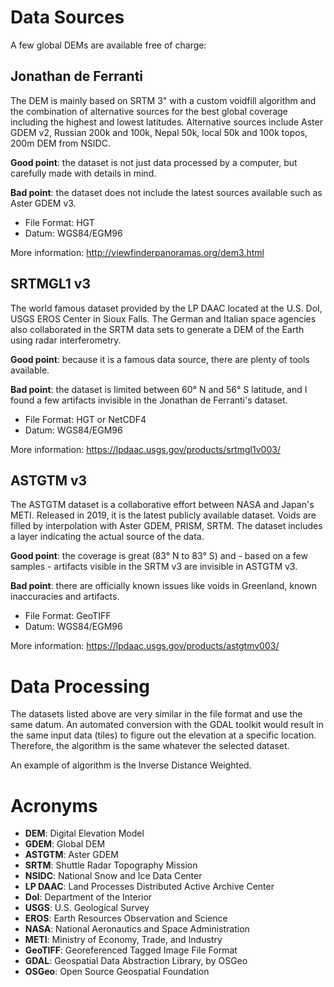 # Data Sources

A few global DEMs are available free of charge:

## Jonathan de Ferranti

The DEM is mainly based on SRTM 3" with a custom voidfill algorithm and the combination of alternative sources for the best global coverage including the highest and lowest latitudes. Alternative sources include Aster GDEM v2, Russian 200k and 100k, Nepal 50k, local 50k and 100k topos, 200m DEM from NSIDC.

**Good point**: the dataset is not just data processed by a computer, but carefully made with details in mind.

**Bad point**: the dataset does not include the latest sources available such as Aster GDEM v3.

* File Format: HGT
* Datum: WGS84/EGM96

More information: http://viewfinderpanoramas.org/dem3.html

## SRTMGL1 v3

The world famous dataset provided by the LP DAAC located at the U.S. DoI, USGS EROS Center in Sioux Falls. The German and Italian space agencies also collaborated in the SRTM data sets to generate a DEM of the Earth using radar interferometry.

**Good point**: because it is a famous data source, there are plenty of tools available.

**Bad point**: the dataset is limited between 60° N and 56° S latitude, and I found a few artifacts invisible in the Jonathan de Ferranti's dataset.

* File Format: HGT or NetCDF4
* Datum: WGS84/EGM96

More information: https://lpdaac.usgs.gov/products/srtmgl1v003/

## ASTGTM v3

The ASTGTM dataset is a collaborative effort between NASA and Japan's METI. Released in 2019, it is the latest publicly available dataset. Voids are filled by interpolation with Aster GDEM, PRISM, SRTM. The dataset includes a layer indicating the actual source of the data.

**Good point**: the coverage is great (83° N to 83° S) and - based on a few samples - artifacts visible in the SRTM v3 are invisible in ASTGTM v3.

**Bad point**: there are officially known issues like voids in Greenland, known inaccuracies and artifacts.

* File Format: GeoTIFF
* Datum: WGS84/EGM96

More information: https://lpdaac.usgs.gov/products/astgtmv003/

# Data Processing

The datasets listed above are very similar in the file format and use the same datum. An automated conversion with the GDAL toolkit would result in the same input data (tiles) to figure out the elevation at a specific location. Therefore, the algorithm is the same whatever the selected dataset.

An example of algorithm is the Inverse Distance Weighted.

# Acronyms

* **DEM**: Digital Elevation Model
* **GDEM**: Global DEM
* **ASTGTM**: Aster GDEM
* **SRTM**: Shuttle Radar Topography Mission
* **NSIDC**: National Snow and Ice Data Center
* **LP DAAC**: Land Processes Distributed Active Archive Center
* **DoI**: Department of the Interior
* **USGS**: U.S. Geological Survey
* **EROS**: Earth Resources Observation and Science
* **NASA**: National Aeronautics and Space Administration
* **METI**: Ministry of Economy, Trade, and Industry
* **GeoTIFF**: Georeferenced Tagged Image File Format
* **GDAL**: Geospatial Data Abstraction Library, by OSGeo
* **OSGeo**: Open Source Geospatial Foundation

